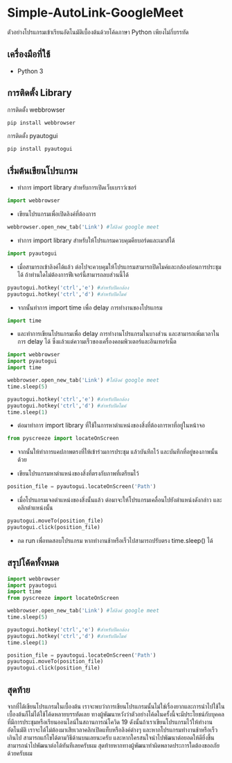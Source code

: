 # Simple-AutoLink-GoogleMeet
ตัวอย่างโปรแกรมเข้าเรียนอัตโนมัติเบื้องต้นด้วยโค้ดภาษา Python เพียงไม่กี่บรรทัด

## เครื่องมือที่ใช้
* Python 3

## การติดตั้ง Library
การติดตั้ง webbrowser
``` bash
pip install webbrowser
```
การติดตั้ง pyautogui
``` bash
pip install pyautogui
```

## เริ่มต้นเขียนโปรแกรม
* ทำการ import library สำหรับการเปิดเว็บเบราว์เซอร์
``` python
import webbrowser
```

* เขียนโปรแกรมเพื่อเปิดลิงค์ที่ต้องการ
```python
webbrowser.open_new_tab('Link') #ใส่ลิงค์ google meet
```

* ทำการ import library สำหรับให้โปรแกรมควบคุมคียบอร์ดและเมาส์ได้
```python
import pyautogui
```

* เมื่อสามารถเข้าลิงค์ได้แล้ว ต่อไปจะควบคุมให้โปรแกรมสามารถปิดไมค์และกล้องก่อนการประชุมได้ ถ้าท่านใดไม่ต้องการฟีเจอร์นี้สามารถลบส่วนนี้ได้
```python
pyautogui.hotkey('ctrl','e') #สำหรับปิดกล้อง
pyautogui.hotkey('ctrl','d') #สำหรับปิดไมค์
```

* จากนั้นทำการ import time เพื่อ delay การทำงานของโปรแกรม
```python
import time
```

* และทำการเขียนโปรแกรมเพื่อ delay การทำงานโปรแกรมในบางส่วน และสามารถเพิ่มเวลาในการ delay ได้ ซึ่งแล้วแต่ความเร็วของเครื่องคอมพิวเตอร์และอินเทอร์เน็ต
```python
import webbrowser
import pyautogui
import time

webbrowser.open_new_tab('Link') #ใส่ลิงค์ google meet
time.sleep(5)

pyautogui.hotkey('ctrl','e') #สำหรับปิดกล้อง
pyautogui.hotkey('ctrl','d') #สำหรับปิดไมค์
time.sleep(1)
```

* ต่อมาทำการ import library ที่ใช้ในการหาตำแหน่งของสิ่งที่ต้องการหาที่อยู่ในหน้าจอ
```python
from pyscreeze import locateOnScreen
```

* จากนั้นให้ทำการแคปภาพตรงที่ให้เข้าร่วมการประชุม แล้วบันทึกไว้ และบันทึกที่อยู่ของภาพนั้นด้วย

* เขียนโปรแกรมหาตำแหน่งของสิ่งที่ตรงกับภาพที่เตรียมไว้ 
```python
position_file = pyautogui.locateOnScreen('Path')
```

* เมื่อโปรแกรมเจอตำแหน่งของสิ่งนั้นแล้ว ต่อมาจะให้โปรแกรมเคลื่อนไปยังตำแหน่งดังกล่าว และคลิกตำแหน่งนั้น
```python
pyautogui.moveTo(position_file)
pyautogui.click(position_file)
```

* กด run เพื่อทดสอบโปรแกรม หากทำงานช้าหรือเร็วไปสามารถปรับตรง time.sleep() ได้

## สรุปโค้ดทั้งหมด
```python
import webbrowser
import pyautogui
import time
from pyscreeze import locateOnScreen

webbrowser.open_new_tab('Link') #ใส่ลิงค์ google meet
time.sleep(5)

pyautogui.hotkey('ctrl','e') #สำหรับปิดกล้อง
pyautogui.hotkey('ctrl','d') #สำหรับปิดไมค์
time.sleep(1)

position_file = pyautogui.locateOnScreen('Path')
pyautogui.moveTo(position_file)
pyautogui.click(position_file)
```

## สุดท้าย
จากที่ได้เขียนโปรแกรมในเบื้องต้น เราจะพบว่าการเขียนโปรแกรมนั้นไม่ใช่เรื่องยากและการนำไปใช้ในเบื้องต้นก็ไม่ได้ใช้โค้ดหลายบรรทัดเลย ทางผู้พัฒนาหวังว่าตัวอย่างโค้ดในครั้งนี้จะมีประโยชน์กับบุคคลที่มีการประชุมหรือเรียนออนไลน์ในสถานการณ์โควิด 19 ดังนั้นถ้าเราเขียนโปรแกรมไว้ให้ทำงานอัตโนมัติ เราจะได้ไม่ต้องมาเสียเวลาคลิกเปิดแท็บหรือลิงค์ต่างๆ และหากโปรแกรมทำงานช้าหรือเร็วเกินไป สามารถแก้ไขได้ตามวิธีด้านบนเลยนะครับ และหากใครสนใจนำไปพัฒนาต่อยอดให้ดียิ่งขึ้นสามารถนำไปพัฒนาต่อได้ทันทีเลยครับผม สุดท้ายหากทางผู้พัฒนาทำผิดพลาดประการใดต้องขออภัยด้วยครับผม